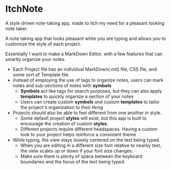 # ItchNote
A style driven note-taking app, made to itch my need for a pleasant looking note taker.

A note taking app that looks pleasant while you are typing and allows you to customize the style of each project. 

Essentially I want to make a MarkDown Editor, with a few features that can smartly organize your notes.
* Each Project file has an individual MarkDown(.md) file, CSS file, and some sort of Template file.
* Instead  of employing the use of tags to organize notes, users can mark notes and sub-sections of notes with **symbols**
  * **Symbols** act like tags for search purposes, but they can also apply **templates** to quickly organize a section of your notes
  * Users can create custom **symbols** and custom **templates** to tailor the project's organization to their liking
* Projects should also be able to feel different from one another in style. 
  * Some default project **styles** will exist, but this app is built to encourage the creation of custom **styles**.
  * Different projects require different headspaces. Having a custom look to your project helps reinforce a consistent theme
* While typing, the view stays loosely centered on the text being typed.
  * When you are editing in a different size font relative to nearby text, the view scales up or down if your font size changes.
  * Make sure there is plenty of space between the keyboard boundaries and the focus of the text being typed. 
